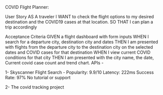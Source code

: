 COVID Flight Planner:

User Story
AS A traveler
I WANT to check the flight options to my desired destination and the COVID19 cases at that location. 
SO THAT I can plan a trip accordingly

Acceptance Criteria
GIVEN a flight dashboard with form inputs
WHEN I search for a departure city, destination city and dates
THEN I am presented with flights from the departure city to the destination city on the selected dates and COVID cases for that destination
WHEN I view current COVID conditions for that city
THEN I am presented with the city name, the date, Current covid case count and trend chart.
APIs - 

1- Skyscanner Flight Search - 
Popularity: 9.9/10
Latency: 222ms
Success Rate: 97%
No tutorial or support

2- The covid tracking project